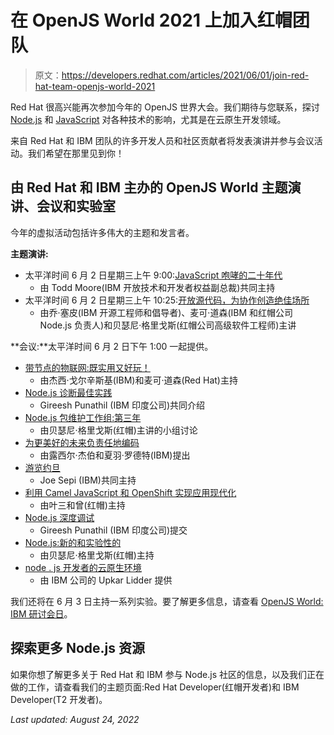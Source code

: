 # 在 OpenJS World 2021 上加入红帽团队

> 原文：<https://developers.redhat.com/articles/2021/06/01/join-red-hat-team-openjs-world-2021>

Red Hat 很高兴能再次参加今年的 OpenJS 世界大会。我们期待与您联系，探讨 [Node.js](/topics/nodejs) 和 [JavaScript](/topics/javascript) 对各种技术的影响，尤其是在云原生开发领域。

来自 Red Hat 和 IBM 团队的许多开发人员和社区贡献者将发表演讲并参与会议活动。我们希望在那里见到你！

## 由 Red Hat 和 IBM 主办的 OpenJS World 主题演讲、会议和实验室

今年的虚拟活动包括许多伟大的主题和发言者。

**主题演讲:**

*   太平洋时间 6 月 2 日星期三上午 9:00:[JavaScript 咆哮的二十年代](https://openjsworld2021.sched.com/event/j00p/welcome-keynote-the-roaring-twenties-for-javascript-robin-bender-ginn-executive-director-openjs-foundation-todd-moore-vp-of-open-technology-and-developer-advocacy-ibm)
    *   由 Todd Moore(IBM 开放技术和开发者权益副总裁)共同主持
*   太平洋时间 6 月 2 日星期三上午 10:25:[开放源代码，为协作创造绝佳场所](https://openjsworld2021.sched.com/event/j06C/keynote-open-open-source-and-making-great-places-for-collaboration-joe-sepi-open-source-engineer-advcoate-ibm-michael-dawson-nodejs-lead-for-ibm-and-red-hat-beth-griggs-senior-software-engineer-red-hat)
    *   由乔·塞皮(IBM 开源工程师和倡导者)、麦可·道森(IBM 和红帽公司 Node.js 负责人)和贝瑟尼·格里戈斯(红帽公司高级软件工程师)主讲

**会议:**太平洋时间 6 月 2 日下午 1:00 一起提供。

*   [带节点的物联网:既实用又好玩！](https://openjsworld2021.sched.com/event/izzz/internet-of-things-iot-with-node-both-practical-and-fun-jesse-gorzinski-ibm-michael-dawson-red-hat)
    *   由杰西·戈尔辛斯基(IBM)和麦可·道森(Red Hat)主持
*   [Node.js 诊断最佳实践](https://openjsworld2021.sched.com/event/j002/nodejs-diagnostic-best-practices-gireesh-punathil-ibm-india-mary-marchini-netflix)
    *   Gireesh Punathil (IBM 印度公司)共同介绍
*   [Node.js 包维护工作组:第三年](https://openjsworld2021.sched.com/event/izze/panel-nodejs-package-maintenance-working-group-year-3-glenn-hinks-american-express-bethany-griggs-red-hat-darcy-clarke-github-dominykas-blyze-nearform-rodion-abdurakhimov-aspire-global)
    *   由贝瑟尼·格里戈斯(红帽)主讲的小组讨论
*   [为更美好的未来负责任地编码](https://openjsworld2021.sched.com/event/j06f/responsible-coding-for-a-better-future-lucile-jerber-stephane-rodet-ibm)
    *   由露西尔·杰伯和夏羽·罗德特(IBM)提出
*   [游览约旦](https://openjsworld2021.sched.com/event/j00K/take-a-trip-through-jslandia-joe-sepi-ibm-jory-burson-linux-foundation)
    *   Joe Sepi (IBM)共同主持
*   [利用 Camel JavaScript 和 OpenShift 实现应用现代化](https://openjsworld2021.sched.com/event/j005/application-modernization-with-camel-javascript-and-openshift-ip-sam-wuxin-zeng-red-hat)
    *   由叶三和曾(红帽)主持
*   [Node.js 深度调试](https://openjsworld2021.sched.com/event/izzt/nodejs-deep-debugging-gireesh-punathil-ibm-india)
    *   Gireesh Punathil (IBM 印度公司)提交
*   [Node.js:新的和实验性的](https://openjsworld2021.sched.com/event/izzD/nodejs-the-new-and-the-experimental-bethany-griggs-red-hat)
    *   由贝瑟尼·格里戈斯(红帽)主持
*   [node . js 开发者的云原生环境](https://openjsworld2021.sched.com/event/izyR/cloud-native-landscape-for-nodejs-developers-upkar-lidder-ibm)
    *   由 IBM 公司的 Upkar Lidder 提供

我们还将在 6 月 3 日主持一系列实验。要了解更多信息，请查看 [OpenJS World: IBM 研讨会日](https://developer.ibm.com/conferences/openjs-world/)。

## 探索更多 Node.js 资源

如果你想了解更多关于 Red Hat 和 IBM 参与 Node.js 社区的信息，以及我们正在做的工作，请查看我们的主题页面:Red Hat Developer(红帽开发者)和 IBM Developer(T2 开发者)。

*Last updated: August 24, 2022*